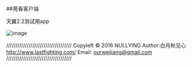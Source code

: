 
##莞香客户端
<p>天翼2.2测试用app</p>

![image](https://raw.githubusercontent.com/NullYing/Chinatelecom_JSPortal_Decode/master/image.jpg)

///////////////////////////////////
    Copyleft © 2016 NULLYING
      	Author:白月秋见心
    http://www.lastfighting.com/
    Email: ourweijiang@gmail.com
///////////////////////////////////
